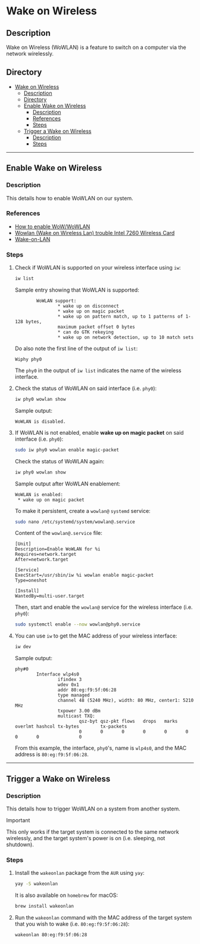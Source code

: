 # Wake on Wireless

## Description

Wake on Wireless (WoWLAN) is a feature to switch on a computer via the network wirelessly.

## Directory

- [Wake on Wireless](#wake-on-wireless)
  - [Description](#description)
  - [Directory](#directory)
  - [Enable Wake on Wireless](#enable-wake-on-wireless)
    - [Description](#description-1)
    - [References](#references)
    - [Steps](#steps)
  - [Trigger a Wake on Wireless](#trigger-a-wake-on-wireless)
    - [Description](#description-2)
    - [Steps](#steps-1)

---

## Enable Wake on Wireless

### Description

This details how to enable WoWLAN on our system.

### References

- [How to enable WoW/WoWLAN](https://unix.stackexchange.com/a/553449)
- [Wowlan (Wake on Wireless Lan) trouble Intel 7260 Wireless Card](https://bbs.archlinux.org/viewtopic.php?id=215563)
- [Wake-on-LAN](https://wiki.archlinux.org/title/Wake-on-LAN)

### Steps

1. Check if WoWLAN is supported on your wireless interface using `iw`:

    ```sh
    iw list
    ```

    Sample entry showing that WoWLAN is supported:

    ```
            WoWLAN support:
                    * wake up on disconnect
                    * wake up on magic packet
                    * wake up on pattern match, up to 1 patterns of 1-128 bytes,
                    maximum packet offset 0 bytes
                    * can do GTK rekeying
                    * wake up on network detection, up to 10 match sets
    ```

    Do also note the first line of the output of `iw list`:

    ```
    Wiphy phy0
    ```

    The `phy0` in the output of `iw list` indicates the name of the wireless interface.

2. Check the status of WoWLAN on said interface (i.e. `phy0`):

    ```sh
    iw phy0 wowlan show
    ```

    Sample output:

    ```
    WoWLAN is disabled.
    ```

3. If WoWLAN is not enabled, enable **wake up on magic packet** on said interface (i.e. `phy0`):

    ```sh
    sudo iw phy0 wowlan enable magic-packet
    ```

    Check the status of WoWLAN again:

    ```sh
    iw phy0 wowlan show
    ```

    Sample output after WoWLAN enablement:

    ```
    WoWLAN is enabled:
     * wake up on magic packet
    ```

    To make it persistent, create a `wowlan@` `systemd` service:

    ```sh
    sudo nano /etc/systemd/system/wowlan@.service
    ```

    Content of the `wowlan@.service` file:

    ```
    [Unit]
    Description=Enable WoWLAN for %i
    Requires=network.target
    After=network.target

    [Service]
    ExecStart=/usr/sbin/iw %i wowlan enable magic-packet
    Type=oneshot

    [Install]
    WantedBy=multi-user.target
    ```

    Then, start and enable the `wowlan@` service for the wireless interface (i.e. `phy0`):

    ```sh
    sudo systemctl enable --now wowlan@phy0.service
    ```

4. You can use `iw` to get the MAC address of your wireless interface:

    ```sh
    iw dev
    ```

    Sample output:

    ```
    phy#0
            Interface wlp4s0
                    ifindex 3
                    wdev 0x1
                    addr 80:eg:f9:5f:06:28
                    type managed
                    channel 48 (5240 MHz), width: 80 MHz, center1: 5210 MHz
                    txpower 3.00 dBm
                    multicast TXQ:
                            qsz-byt qsz-pkt flows   drops   marks   overlmt hashcol tx-bytes        tx-packets
                            0       0       0       0       0       0       0       0               0
    ```

    From this example, the interface, `phy0`'s, name is `wlp4s0`, and the MAC address is `80:eg:f9:5f:06:28`.

---

## Trigger a Wake on Wireless

### Description

This details how to trigger WoWLAN on a system from another system.

> [!IMPORTANT]  
> This only works if the target system is connected to the same network wirelessly, and the target system's power is on (i.e. sleeping, not shutdown).

### Steps

1. Install the `wakeonlan` package from the `AUR` using `yay`:

    ```sh
    yay -S wakeonlan
    ```

    It is also available on `homebrew` for macOS:

    ```sh
    brew install wakeonlan
    ```

2. Run the `wakeonlan` command with the MAC address of the target system that you wish to wake (i.e. `80:eg:f9:5f:06:28`):

    ```sh
    wakeonlan 80:eg:f9:5f:06:28
    ```
